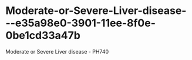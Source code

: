 # Moderate-or-Severe-Liver-disease---e35a98e0-3901-11ee-8f0e-0be1cd33a47b
Moderate or Severe Liver disease - PH740

